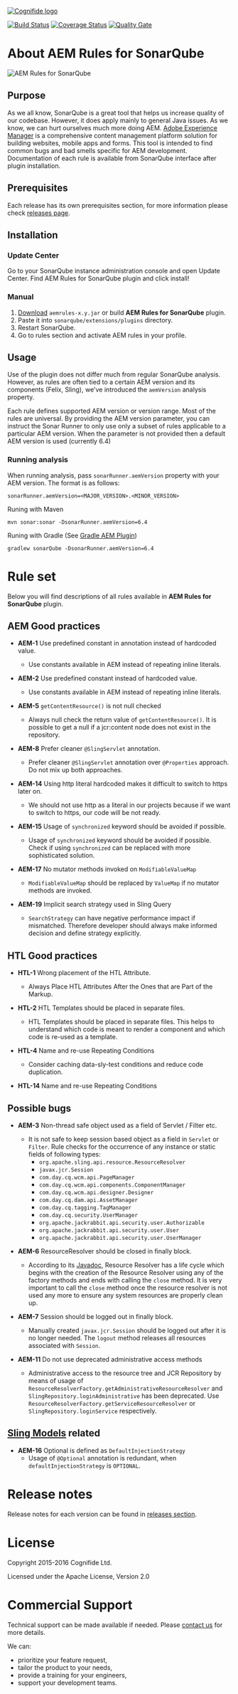 [![Cognifide logo](http://cognifide.github.io/images/cognifide-logo.png)](http://www.cognifide.com/)

[![Build Status](https://travis-ci.org/Cognifide/AEM-Rules-for-SonarQube.svg?branch=master)](https://travis-ci.org/Cognifide/AEM-Rules-for-SonarQube)
[![Coverage Status](https://coveralls.io/repos/github/Cognifide/AEM-Rules-for-SonarQube/badge.svg?branch=master)](https://coveralls.io/github/Cognifide/AEM-Rules-for-SonarQube?branch=master)
[![Quality Gate](https://sonarcloud.io/api/project_badges/measure?project=AEM-Rules-for-SonarQube&metric=alert_status)](https://sonarcloud.io/dashboard?id=AEM-Rules-for-SonarQube)
# About AEM Rules for SonarQube

![AEM Rules for SonarQube](https://raw.githubusercontent.com/Cognifide/AEM-Rules-for-SonarQube/master/assets/logo.png)

## Purpose

As we all know, SonarQube is a great tool that helps us increase quality of our codebase. However, it does apply mainly to general Java issues. As we know, we can hurt ourselves much more doing AEM. [Adobe Experience Manager](https://docs.adobe.com/docs/en/aem/6-2.html) is a comprehensive content management platform solution for building websites, mobile apps and forms. This tool is intended to find common bugs and bad smells specific for AEM development. Documentation of each rule is available from SonarQube interface after plugin installation.

## Prerequisites

Each release has its own prerequisites section, for more information please check [releases page](https://github.com/Cognifide/AEM-Rules-for-SonarQube/releases).

## Installation

### Update Center

Go to your SonarQube instance administration console and open Update Center. Find AEM Rules for SonarQube plugin and click install!

### Manual

1. [Download](https://github.com/Cognifide/AEM-Rules-for-SonarQube/releases) `aemrules-x.y.jar` or build **AEM Rules for SonarQube** plugin.
2. Paste it into `sonarqube/extensions/plugins` directory.
3. Restart SonarQube.
4. Go to rules section and activate AEM rules in your profile.

## Usage

Use of the plugin does not differ much from regular SonarQube analysis. However, as rules are often tied to a certain AEM version and its components (Felix, Sling), we've introduced the `aemVersion` analysis property.

Each rule defines supported AEM version or version range. Most of the rules are universal.
By providing the AEM version parameter, you can instruct the Sonar Runner to only use only a subset of rules applicable to a particular AEM version. When the parameter is not provided then a default AEM version is used (currently 6.4)

### Running analysis

When running analysis, pass `sonarRunner.aemVersion` property with your AEM version. The format is as follows:

`sonarRunner.aemVersion=<MAJOR_VERSION>.<MINOR_VERSION>`

Runing with Maven
```
mvn sonar:sonar -DsonarRunner.aemVersion=6.4
```

Runing with Gradle (See [Gradle AEM Plugin](https://github.com/Cognifide/gradle-aem-plugin))
```
gradlew sonarQube -DsonarRunner.aemVersion=6.4
```

# Rule set

Below you will find descriptions of all rules available in **AEM Rules for SonarQube** plugin.

## AEM Good practices

- **AEM-1** Use predefined constant in annotation instead of hardcoded value.
  - Use constants available in AEM instead of repeating inline literals.

- **AEM-2** Use predefined constant instead of hardcoded value.
  - Use constants available in AEM instead of repeating inline literals.
  
- **AEM-5** ``getContentResource()`` is not null checked
  - Always null check the return value of ``getContentResource()``. It is possible to get a null if a jcr:content node does not exist in the repository.

- **AEM-8** Prefer cleaner `@SlingServlet` annotation.
  - Prefer cleaner `@SlingServlet` annotation over `@Properties` approach. Do not mix up both approaches.

- **AEM-14** Using http literal hardcoded makes it difficult to switch to https later on.
  - We should not use http as a literal in our projects because if we want to switch to https, our code will be not ready.

- **AEM-15** Usage of ``synchronized`` keyword should be avoided if possible.
  - Usage of ``synchronized`` keyword should be avoided if possible. Check if using ``synchronized`` can be replaced with more sophisticated solution.

- **AEM-17** No mutator methods invoked on ``ModifiableValueMap``
  - ``ModifiableValueMap`` should be replaced by ``ValueMap`` if no mutator methods are invoked.

- **AEM-19** Implicit search strategy used in Sling Query
  - `SearchStrategy` can have negative performance impact if mismatched.
  Therefore developer should always make informed decision and define strategy explicitly.

## HTL Good practices

- **HTL-1** Wrong placement of the HTL Attribute.
  - Always Place HTL Attributes After the Ones that are Part of the Markup.
  
- **HTL-2** HTL Templates should be placed in separate files.
  - HTL Templates should be placed in separate files. This helps to understand which code is meant to render a component and which code is re-used as a template.

- **HTL-4** Name and re-use Repeating Conditions
  - Consider caching data-sly-test conditions and reduce code duplication.
  
- **HTL-14** Name and re-use Repeating Conditions

## Possible bugs

- **AEM-3** Non-thread safe object used as a field of Servlet / Filter etc.
  - It is not safe to keep session based object as a field in `Servlet` or `Filter`. Rule checks for the occurrence of any instance or static fields of following types:
    - `org.apache.sling.api.resource.ResourceResolver`
    - `javax.jcr.Session`
    - `com.day.cq.wcm.api.PageManager`
    - `com.day.cq.wcm.api.components.ComponentManager`
    - `com.day.cq.wcm.api.designer.Designer`
    - `com.day.cq.dam.api.AssetManager`
    - `com.day.cq.tagging.TagManager`
    - `com.day.cq.security.UserManager`
    - `org.apache.jackrabbit.api.security.user.Authorizable`
    - `org.apache.jackrabbit.api.security.user.User`
    - `org.apache.jackrabbit.api.security.user.UserManager`

- **AEM-6** ResourceResolver should be closed in finally block.
  - According to its [Javadoc](https://sling.apache.org/apidocs/sling6/org/apache/sling/api/resource/ResourceResolver.html), Resource Resolver has a life cycle which begins with the creation of the Resource Resolver using any of the factory methods and ends with calling the `close` method. It is very important to call the `close` method once the resource resolver is not used any more to ensure any system resources are properly clean up.

- **AEM-7** Session should be logged out in finally block.
  - Manually created `javax.jcr.Session` should be logged out after it is no longer needed. The `logout` method releases all resources associated with `Session`.

- **AEM-11** Do not use deprecated administrative access methods
  - Administrative access to the resource tree and JCR Repository by means of usage of ``ResourceResolverFactory.getAdministrativeResourceResolver`` and ``SlingRepository.loginAdministrative`` has been deprecated. Use ``ResourceResolverFactory.getServiceResourceResolver`` or ``SlingRepository.loginService`` respectively.

## [Sling Models](https://sling.apache.org/documentation/bundles/models.html) related

- **AEM-16** Optional is defined as ``DefaultInjectionStrategy``
  - Usage of ``@Optional`` annotation is redundant, when ``defaultInjectionStrategy`` is ``OPTIONAL``.

# Release notes

Release notes for each version can be found in [releases section](https://github.com/Cognifide/AEM-Rules-for-SonarQube/releases).

# License

Copyright 2015-2016 Cognifide Ltd.

Licensed under the Apache License, Version 2.0

# Commercial Support

Technical support can be made available if needed. Please [contact us](mailto:labs-support@cognifide.com) for more details.

We can:

* prioritize your feature request,
* tailor the product to your needs,
* provide a training for your engineers,
* support your development teams.
